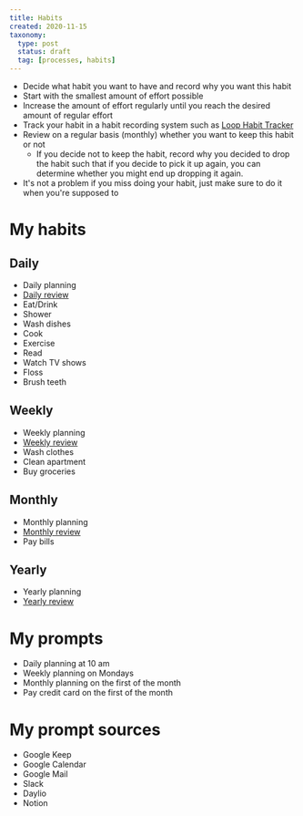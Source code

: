 ```yaml
---
title: Habits
created: 2020-11-15
taxonomy:
  type: post
  status: draft
  tag: [processes, habits]
---
```


* Decide what habit you want to have and record why you want this habit
* Start with the smallest amount of effort possible
* Increase the amount of effort regularly until you reach the desired amount of regular effort
* Track your habit in a habit recording system such as [Loop Habit Tracker](https://play.google.com/store/apps/details?id=org.isoron.uhabits)
* Review on a regular basis (monthly) whether you want to keep this habit or not
	* If you decide not to keep the habit, record why you decided to drop the habit such that if you decide to pick it up again, you can determine whether you might end up dropping it again.
* It's not a problem if you miss doing your habit, just make sure to do it when you're supposed to

# My habits
## Daily
* Daily planning
* [Daily review](../daily-review/article.md)
* Eat/Drink
* Shower
* Wash dishes
* Cook
* Exercise
* Read
* Watch TV shows
* Floss
* Brush teeth

## Weekly
* Weekly planning
* [Weekly review](../weekly-review/article.md)
* Wash clothes
* Clean apartment
* Buy groceries

## Monthly
* Monthly planning
* [Monthly review](../monthly-review/article.md)
* Pay bills

## Yearly
* Yearly planning
* [Yearly review](../yearly-review/article.md)

# My prompts
* Daily planning at 10 am
* Weekly planning on Mondays
* Monthly planning on the first of the month
* Pay credit card on the first of the month

# My prompt sources
* Google Keep
* Google Calendar
* Google Mail
* Slack
* Daylio
* Notion
